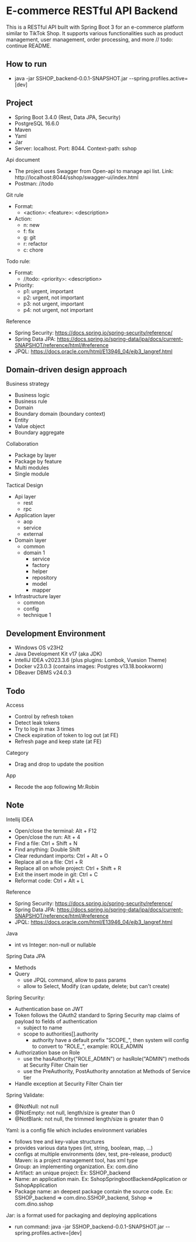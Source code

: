 # E-commerce RESTful API Backend

This is a RESTful API built with Spring Boot 3 for an e-commerce platform similar to TikTok Shop. It supports various
functionalities such as product management, user management, order processing, and more // todo: continue README.

## How to run

- java -jar SSHOP_backend-0.0.1-SNAPSHOT.jar --spring.profiles.active=[dev]

## Project

- Spring Boot 3.4.0 (Rest, Data JPA, Security)
- PostgreSQL 16.6.0
- Maven
- Yaml
- Jar
- Server: localhost. Port: 8044. Context-path: sshop

Api document

- The project uses Swagger from Open-api to manage api list. Link: http://localhost:8044/sshop/swagger-ui/index.html
- Postman: //todo

Git rule

- Format:
    - \<action>: \<feature>: \<description>
- Action:
    - n: new
    - f: fix
    - g: git
    - r: refactor
    - c: chore

Todo rule:

- Format:
    - //todo: \<priority>: \<description>
- Priority:
    - p1: urgent, important
    - p2: urgent, not important
    - p3: not urgent, important
    - p4: not urgent, not important

Reference

- Spring Security: https://docs.spring.io/spring-security/reference/
- Spring Data JPA: https://docs.spring.io/spring-data/jpa/docs/current-SNAPSHOT/reference/html/#reference
- JPQL: https://docs.oracle.com/html/E13946_04/ejb3_langref.html

## Domain-driven design approach

Business strategy

- Business logic
- Business rule
- Domain
- Boundary domain (boundary context)
- Entity
- Value object
- Boundary aggregate

Collaboration

- Package by layer
- Package by feature
- Multi modules
- Single module

Tactical Design

- Api layer
    - rest
    - rpc
- Application layer
    - aop
    - service
    - external
- Domain layer
    - common
    - domain 1
        - service
        - factory
        - helper
        - repository
        - model
        - mapper
- Infrastructure layer
    - common
    - config
    - technique 1

## Development Environment

- Windows OS v23H2
- Java Development Kit v17 (aka JDK)
- IntelliJ IDEA v2023.3.6 (plus plugins: Lombok, Vuesion Theme)
- Docker v23.0.3 (contains images: Postgres v13.18.bookworm)
- DBeaver DBMS v24.0.3

## Todo

Access

- Control by refresh token
- Detect leak tokens
- Try to log in max 3 times
- Check expiration of token to log out (at FE)
- Refresh page and keep state (at FE)

Category

- Drag and drop to update the position

App

- Recode the aop following Mr.Robin

## Note

Intellij IDEA

- Open/close the terminal: Alt + F12
- Open/close the run: Alt + 4
- Find a file: Ctrl + Shift + N
- Find anything: Double Shift
- Clear redundant imports: Ctrl + Alt + O
- Replace all on a file: Ctrl + R
- Replace all on whole project: Ctrl + Shift + R
- Exit the insert mode in git: Ctrl + C
- Reformat code: Ctrl + Alt + L

Reference

- Spring Security: https://docs.spring.io/spring-security/reference/
- Spring Data JPA: https://docs.spring.io/spring-data/jpa/docs/current-SNAPSHOT/reference/html/#reference
- JPQL: https://docs.oracle.com/html/E13946_04/ejb3_langref.html

Java

- int vs Integer: non-null or nullable

Spring Data JPA

- Methods
- Query
    - use JPQL command, allow to pass params
    - allow to Select, Modify (can update, delete; but can't create)

Spring Security:

- Authentication base on JWT
- Token follows the OAuth2 standard to Spring Security map claims of payload to fields of authentication
    - subject to name
    - scope to authorities[].authority
        - authority have a default prefix "SCOPE_", then system will config to convert to "ROLE_", example: ROLE_ADMIN
- Authorization base on Role
    - use the hasAuthority("ROLE_ADMIN") or hasRole("ADMIN") methods at Security Filter Chain tier
    - use the PreAuthority, PostAuthority annotation at Methods of Service tier
- Handle exception at Security Filter Chain tier

Spring Validate:

- @NotNull: not null
- @NotEmpty: not null, length/size is greater than 0
- @NotBlank: not null, the trimmed length/size is greater than 0

Yaml: is a config file which includes environment variables

- follows tree and key-value structures
- provides various data types (int, string, boolean, map, ...)
- configs at multiple environments (dev, test, pre-release, product)
  Maven: is a project management tool, has xml type
- Group: an implementing organization. Ex: com.dino
- Artifact: an unique project: Ex: SSHOP_backend
- Name: an application main. Ex: SshopSpringbootBackendApplication or SshopApplication
- Package name: an deepest package contain the source code. Ex: SSHOP_backend => com.dino.SSHOP_backend, Sshop =>
  com.dino.sshop

Jar: is a format used for packaging and deploying applications

- run command: java -jar SSHOP_backend-0.0.1-SNAPSHOT.jar --spring.profiles.active=[dev]